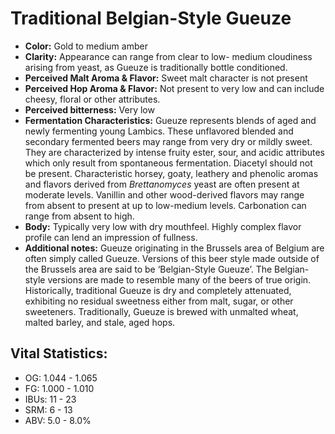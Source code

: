 # Traditional Belgian-Style Gueuze

- **Color:** Gold to medium amber
- **Clarity:** Appearance can range from clear to low- medium cloudiness arising from yeast, as Gueuze is traditionally bottle conditioned.
- **Perceived Malt Aroma & Flavor:** Sweet malt character is not present
- **Perceived Hop Aroma & Flavor:** Not present to very low and can include cheesy, floral or other attributes.
- **Perceived bitterness:** Very low
- **Fermentation Characteristics:** Gueuze represents blends of aged and newly fermenting young Lambics. These unflavored blended and secondary fermented beers may range from very dry or mildly sweet. They are characterized by intense fruity ester, sour, and acidic attributes which only result from spontaneous fermentation. Diacetyl should not be present. Characteristic horsey, goaty, leathery and phenolic aromas and flavors derived from _Brettanomyces_ yeast are often present at moderate levels. Vanillin and other wood-derived flavors may range from absent to present at up to low-medium levels. Carbonation can range from absent to high.
- **Body:** Typically very low with dry mouthfeel. Highly complex flavor profile can lend an impression of fullness.
- **Additional notes:** Gueuze originating in the Brussels area of Belgium are often simply called Gueuze. Versions of this beer style made outside of the Brussels area are said to be ‘Belgian-Style Gueuze’. The Belgian-style versions are made to resemble many of the beers of true origin. Historically, traditional Gueuze is dry and completely attenuated, exhibiting no residual sweetness either from malt, sugar, or other sweeteners. Traditionally, Gueuze is brewed with unmalted wheat, malted barley, and stale, aged hops.

## Vital Statistics:

- OG: 1.044 - 1.065
- FG: 1.000 - 1.010
- IBUs: 11 - 23
- SRM: 6 - 13
- ABV: 5.0 - 8.0% 
